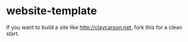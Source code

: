 # website-template
If you want to build a site like http://claycarson.net, fork this for a clean start.
